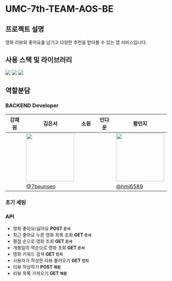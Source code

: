# UMC-7th-TEAM-AOS-BE

## 프로젝트 설명
영화 리뷰와 좋아요를 남기고 다양한 추천을 받아볼 수 있는 앱 서비스입니다.

## 사용 스택 및 라이브러리
  <img src="https://img.shields.io/badge/java-007396?style=for-the-badge&logo=java&logoColor=white"> <img src="https://img.shields.io/badge/MySQL-4479A1?style=for-the-badge&logo=mysql&logoColor=white"> <img src="https://img.shields.io/badge/spring Boot-6DB33F?style=for-the-badge&logo=springboot&logoColor=white">




## 역할분담
### BACKEND Developer
| <center>강채원</center>| <center>김은서</center>| <center>소원</center>| <center>인다운</center>| <center>황민지</center>| 
| -------------------------------------------------------------------------------------------------- | ------------------------------------------------------------------------------------------------------- | ------------------------------------------------------------------------------------------------- | ------------------------------------------------------------------------------------------------- | -------------------------------------------------------------------------------------------------- |
| <center> <img width="150px" /></center> | <center><img src="https://avatars.githubusercontent.com/u/128278212?v=4" width="150px"/></center> | <center><img width="150px"/></center> | <center><img width="150px"/></center> | <center><img width="150px" src="https://avatars.githubusercontent.com/u/139426988?v=4"/></center> |
| |[@7beunseo](https://github.com/7beunseo) | | | [@hmj6589](https://github.com/hmj6589)|


### 초기 세팅


### API
- 영화 좋아요/싫어요 **POST `은서`**
- 최근 좋아요 누른 영화 목록 조회 **GET `은서`**
- 평점 순으로 영화 조회 **GET `은서`**
- 개봉일의 역순으로 영화 조회 **GET `은서`**
- 영화 키워드 검색 **GET `민지`**
- 사용자가 작성한 리뷰 불러오기 **GET `민지`**
- 리뷰 작성하기 **POST `채원`**
- 리뷰 목록 가져오기 **GET `채원`**
